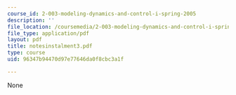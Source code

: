 ```yaml
---
course_id: 2-003-modeling-dynamics-and-control-i-spring-2005
description: ''
file_location: /coursemedia/2-003-modeling-dynamics-and-control-i-spring-2005/96347b94470d97e77646da0f8cbc3a1f_notesinstalment3.pdf
file_type: application/pdf
layout: pdf
title: notesinstalment3.pdf
type: course
uid: 96347b94470d97e77646da0f8cbc3a1f

---
```

None